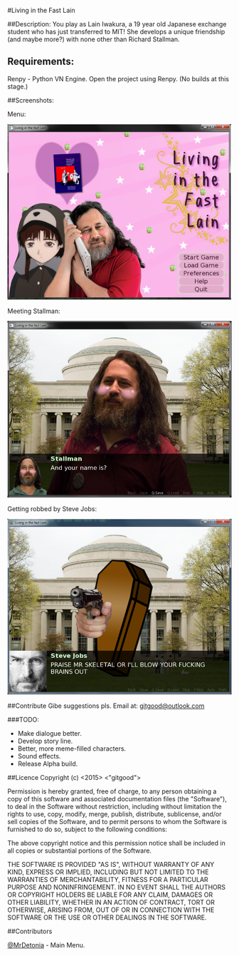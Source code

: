 #Living in the Fast Lain

##Description:
You play as Lain Iwakura, a 19 year old Japanese exchange student who has just transferred to MIT! She develops a unique friendship (and maybe more?) with none other than Richard Stallman. 

## Requirements:

Renpy - Python VN Engine. Open the project using Renpy. (No builds at this stage.)

##Screenshots:

Menu:

![Menu](/screenshots/menu.png)

Meeting Stallman:

![Stallman](/screenshots/stallman.png)

Getting robbed by Steve Jobs:

![Jobs](/screenshots/jobs.png)


##Contribute
Gibe suggestions pls. Email at: gitgood@outlook.com

###TODO:

* Make dialogue better.
* Develop story line.
* Better, more meme-filled characters.
* Sound effects.
* Release Alpha build.

##Licence
Copyright (c) <2015> <"gitgood">



Permission is hereby granted, free of charge, to any person obtaining a copy
of this software and associated documentation files (the "Software"), to deal
in the Software without restriction, including without limitation the rights
to use, copy, modify, merge, publish, distribute, sublicense, and/or sell
copies of the Software, and to permit persons to whom the Software is
furnished to do so, subject to the following conditions:


The above copyright notice and this permission notice shall be included in
all copies or substantial portions of the Software.



THE SOFTWARE IS PROVIDED "AS IS", WITHOUT WARRANTY OF ANY KIND, EXPRESS OR
IMPLIED, INCLUDING BUT NOT LIMITED TO THE WARRANTIES OF MERCHANTABILITY,
FITNESS FOR A PARTICULAR PURPOSE AND NONINFRINGEMENT.  IN NO EVENT SHALL THE
AUTHORS OR COPYRIGHT HOLDERS BE LIABLE FOR ANY CLAIM, DAMAGES OR OTHER
LIABILITY, WHETHER IN AN ACTION OF CONTRACT, TORT OR OTHERWISE, ARISING FROM,
OUT OF OR IN CONNECTION WITH THE SOFTWARE OR THE USE OR OTHER DEALINGS IN
THE SOFTWARE.

##Contributors

[@MrDetonia](https://github.com/MrDetonia) - Main Menu.
